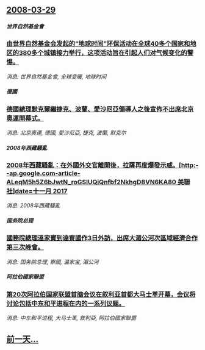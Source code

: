 ## [2008-03-29](/news/2008/03/29/index.md)

##### 世界自然基金會
### [由世界自然基金会发起的“地球时间”环保活动在全球40多个国家和地区的380多个城镇接力举行，这项活动旨在引起人们对气候变化的警惕。](/news/2008/03/29/由世界自然基金会发起的-地球时间-环保活动在全球40多个国家和地区的380多个城镇接力举行-这项活动旨在引起人们对气候变.md)
_消息: 世界自然基金會, 全球变暖, 地球时间_

##### 德國
### [德國總理默克爾繼捷克、波蘭、愛沙尼亞領導人之後宣佈不出席北京奧運開幕式。](/news/2008/03/29/德國總理默克爾繼捷克-波蘭-愛沙尼亞領導人之後宣佈不出席北京奧運開幕式.md)
_消息: 北京奧運, 德國, 愛沙尼亞, 捷克, 波蘭, 默克尔_

##### 2008年西藏騷亂
### [2008年西藏騷亂：在外國外交官離開後，拉薩再度爆發示威。[http:--ap.google.com-article-ALeqM5h5Z6bJwtN_roGSIUQiQnfbf2NkhgD8VN6KA80 美聯社]date=十一月 2017 ](/news/2008/03/29/2008年西藏騷亂-在外國外交官離開後-拉薩再度爆發示威-http-apgooglecom-article-A.md)
_消息: 2008年西藏騷亂_

##### 国务院总理
### [國務院總理溫家寶到達寮國作3日外訪，出席大湄公河次區域經濟合作第三次峰會。](/news/2008/03/29/國務院總理溫家寶到達寮國作3日外訪-出席大湄公河次區域經濟合作第三次峰會.md)
_消息: 国务院总理, 寮國, 温家宝, 湄公河_

##### 阿拉伯國家聯盟
### [第20次阿拉伯国家联盟首脑会议在叙利亚首都大马士革开幕，会议将讨论包括中东和平进程在内的一系列议题。](/news/2008/03/29/第20次阿拉伯国家联盟首脑会议在叙利亚首都大马士革开幕-会议将讨论包括中东和平进程在内的一系列议题.md)
_消息: 中东和平进程, 大马士革, 敘利亞, 阿拉伯國家聯盟_

## [前一天...](/news/2008/03/28/index.md)

